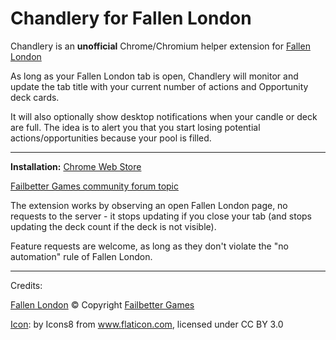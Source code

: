 # Chandlery for Fallen London

Chandlery is an **unofficial** Chrome/Chromium helper extension for [Fallen London](http://fallenlondon.storynexus.com/)

As long as your Fallen London tab is open, Chandlery will monitor and update the tab title with your current number of actions and Opportunity deck cards.

It will also optionally show desktop notifications when your candle or deck are full. The idea is to alert you that you start losing potential actions/opportunities because your pool is filled.

---

**Installation:** [Chrome Web Store](https://chrome.google.com/webstore/detail/chandlery-for-fallen-lond/anhebaghddcipcnlgoehajobofkgghje)

[Failbetter Games community forum topic](http://community.failbettergames.com/topic19830-browser-extension-chandlery-for-fallen-london.aspx)

The extension works by observing an open Fallen London page, no requests to the server - it stops updating if you close your tab (and stops updating the deck count if the deck is not visible).

Feature requests are welcome, as long as they don't violate the "no automation" rule of Fallen London.

---

Credits:

[Fallen London](http://fallenlondon.storynexus.com/) © Copyright [Failbetter Games](http://www.failbettergames.com/)

[Icon](http://www.flaticon.com/free-icon/candle-with-fire-flame_48458): by Icons8 from www.flaticon.com, licensed under CC BY 3.0
